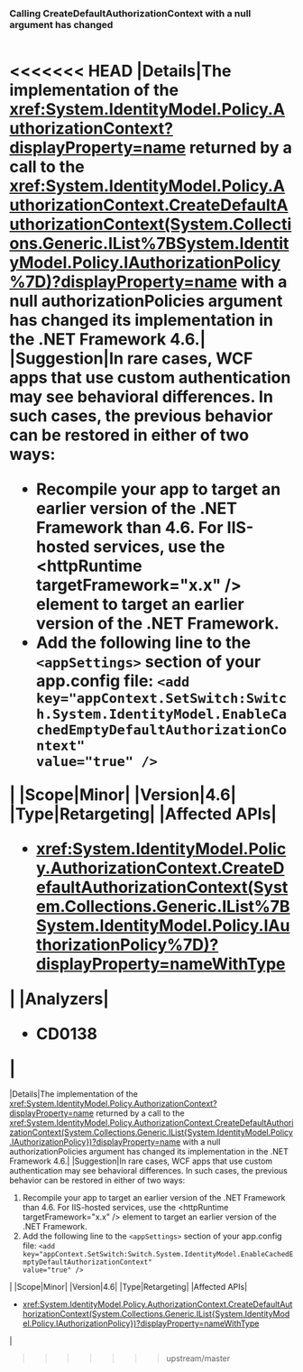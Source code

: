 ### Calling CreateDefaultAuthorizationContext with a null argument has changed

|   |   |
|---|---|
<<<<<<< HEAD
|Details|The implementation of the <xref:System.IdentityModel.Policy.AuthorizationContext?displayProperty=name> returned by a call to the <xref:System.IdentityModel.Policy.AuthorizationContext.CreateDefaultAuthorizationContext(System.Collections.Generic.IList%7BSystem.IdentityModel.Policy.IAuthorizationPolicy%7D)?displayProperty=name> with a null authorizationPolicies argument has changed its implementation in the .NET Framework 4.6.|
|Suggestion|In rare cases, WCF apps that use custom authentication may see behavioral differences. In such cases, the previous behavior can be restored in either of two ways:<ul><li>Recompile your app to target an earlier version of the .NET Framework than 4.6. For IIS-hosted services, use the &lt;httpRuntime targetFramework=&quot;x.x&quot; /&gt; element to target an earlier version of the .NET Framework.</li><li>Add the following line to the <code>&lt;appSettings&gt;</code> section of your app.config file: <code>&lt;add key=&quot;appContext.SetSwitch:Switch.System.IdentityModel.EnableCachedEmptyDefaultAuthorizationContext&quot; value=&quot;true&quot; /&gt;</code></li></ul>|
|Scope|Minor|
|Version|4.6|
|Type|Retargeting|
|Affected APIs|<ul><li><xref:System.IdentityModel.Policy.AuthorizationContext.CreateDefaultAuthorizationContext(System.Collections.Generic.IList%7BSystem.IdentityModel.Policy.IAuthorizationPolicy%7D)?displayProperty=nameWithType></li></ul>|
|Analyzers|<ul><li>CD0138</li></ul>|
=======
|Details|The implementation of the <xref:System.IdentityModel.Policy.AuthorizationContext?displayProperty=name> returned by a call to the <xref:System.IdentityModel.Policy.AuthorizationContext.CreateDefaultAuthorizationContext(System.Collections.Generic.IList{System.IdentityModel.Policy.IAuthorizationPolicy})?displayProperty=name> with a null authorizationPolicies argument has changed its implementation in the .NET Framework 4.6.|
|Suggestion|In rare cases, WCF apps that use custom authentication may see behavioral differences. In such cases, the previous behavior can be restored in either of two ways:<ol><li>Recompile your app to target an earlier version of the .NET Framework than 4.6. For IIS-hosted services, use the &lt;httpRuntime targetFramework=&quot;x.x&quot; /&gt; element to target an earlier version of the .NET Framework.</li><li>Add the following line to the <code>&lt;appSettings&gt;</code> section of your app.config file: <code>&lt;add key=&quot;appContext.SetSwitch:Switch.System.IdentityModel.EnableCachedEmptyDefaultAuthorizationContext&quot; value=&quot;true&quot; /&gt;</code></li></ol>|
|Scope|Minor|
|Version|4.6|
|Type|Retargeting|
|Affected APIs|<ul><li><xref:System.IdentityModel.Policy.AuthorizationContext.CreateDefaultAuthorizationContext(System.Collections.Generic.IList{System.IdentityModel.Policy.IAuthorizationPolicy})?displayProperty=nameWithType></li></ul>|
>>>>>>> upstream/master

